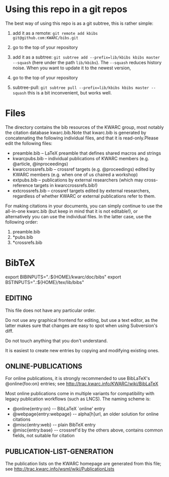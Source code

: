 # Using this repo in a git repos

The best way of using this repo is as a git subtree, this is rather simple:

1.  add it as a remote: ```git remote add kbibs git@github.com:KWARC/bibs.git```
2.  go to the top of your repository
3.  add it as a subtree: ```git subtree add --prefix=lib/kbibs kbibs master --squash```
  (here under the path ```lib/kbibs```). The ```--squash``` reduces history noise. 
  When you want to update it to the newest version,

1.  go to the top of your repository
2.  subtree-pull: ```git subtree pull --prefix=lib/kbibs kbibs master --squash```
  this is a bit inconvenient, but works well.

# Files

The directory contains the bib resources of the KWARC group, most notably the
citation database kwarc.bib.Note that kwarc.bib is generated by concatenating
the following individual files, and that it is read-only.Please edit the
following files: 

* preamble.bib – LaTeX preamble that defines shared macros and strings
* kwarcpubs.bib – individual publications of KWARC members (e.g. @article,
@inproceedings)
* kwarccrossrefs.bib – crossref targets (e.g. @proceedings) edited by KWARC
members (e.g. when one of us chaired a workshop)
* extpubs.bib – publications by external researchers (which may cross-reference
targets in kwarccrossrefs.bib!)
* extcrossrefs.bib – crossref targets edited by external researchers,
 regardless of whether KWARC or external publications refer to them.

For making citations in your documents, you can simply continue to use the
all-in-one kwarc.bib (but keep in mind that it is not editable!), or
alternatively you can use the individual files. In the latter case, use the
following order:

1. preamble.bib
2. *pubs.bib
3. *crossrefs.bib

# BibTeX
export BIBINPUTS=".:${HOME}/kwarc/doc/bibs"
export BSTINPUTS=".:${HOME}/tex/lib/bibs"

## EDITING
This file does not have any particular order.
 
Do not use any graphical frontend for editing, but use a text 
editor, as the latter makes sure that changes are easy to spot
when using Subversion's diff.
 
Do not touch anything that you don't understand.
 
It is easiest to create new entries by copying and modifying 
existing ones. 

## ONLINE-PUBLICATIONS
For online publications, it is strongly recommended to use
BibLaTeX's @online{foo:on} entries; see 
http://trac.kwarc.info/KWARC/wiki/BibLaTeX 
 
Most online publications come in multiple variants for 
compatibility with legacy publication workflows (such as LNCS). 
The naming scheme is: 
 
* @online{entry:on} -- BibLaTeX `online' entry 
* @webpage{entry:webpage} -- alpha[h]url, an older solution for 
 online citations
* @misc{entry:web} -- plain BibTeX entry 
* @misc{entry:base} -- crossref'd by the others above, contains 
 common fields, not suitable for citation

## PUBLICATION-LIST-GENERATION
The publication lists on the KWARC homepage are generated from
this file; see 
http://trac.kwarc.info/wsml/wiki/PublicationLists 

